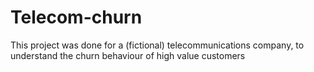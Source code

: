 # Telecom-churn
This project was done for a (fictional) telecommunications company, to understand the churn behaviour of high value customers
